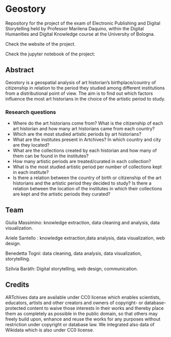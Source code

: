 # Geostory
Repository for the project of the exam of  Electronic Publishing and Digital Storytelling held by Professor Marilena Daquino, within the Digital Humanities and Digital Knowledge course at the University of Bologna.

Check the website<link al sito> of the project.

Check the jupyter notebook of the project: <link a binder>

## Abstract
Geostory is a geospatial analysis of art historian’s birthplace/country of citizenship in relation to the period they studied among different institutions from a distributional point of view. The aim is to find out which factors influence the most art historians in the choice of the artistic period to study. 

### Research questions
- Where do the art historians come from? What is the citizenship of each art historian and how many art historians came from each country?
- Which are the most studied artistic periods by art historians?
- What are the institutes present in Artchives? In which country and city are they located?
- What are the collections created by each historian and how many of them can be found in the institutes? 
- How many artistic periods are treated/curated in each collection?
- What is the most studied artistic period per number of collections kept in each institute? 
- Is there a relation between the country of birth or citizenship of the art historians and the artistic period they decided to study? Is there a relation between the location of the institutes in which their collections are kept and the artistic periods they curated?


## Team
Giulia Massimino: knowledge extraction, data cleaning and analysis, data visualization.

Ariele Santello : knowledge extraction,data analysis, data visualization, web design.

Benedetta Togni: data cleaning, data analysis, data visualization, storytelling.

Szilvia Baràth: Digital storytelling, web design, communication.
   
## Credits
ARTchives data are available under CC0 license which enables scientists, educators, artists and other creators and owners of copyright- or database-protected content to waive those interests in their works and thereby place them as completely as possible in the public domain, so that others may freely build upon, enhance and reuse the works for any purposes without restriction under copyright or database law. We integrated also data of Wikidata which is also under CC0 license.

